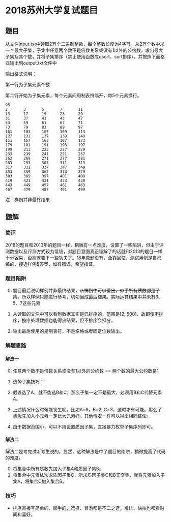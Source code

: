 # 2018苏州大学复试题目

## 题目

从文件input.txt中读取2万个二进制整数，每个整数长度为4字节。从2万个数中求一个最大子集，子集中任意两个数不是倍数关系或没有1以外的公约数。求出最大子集及其个数，并将子集排序（禁止使用函数库qsort、sort排序），并按照下面格式输出到output.txt文件中

输出格式说明：

第一行为子集元素个数

第二行开始为子集元素，每个元素间用制表符隔开，每5个元素换行。

```
95
2       3       5       7       11
13      17      19      23      29
31      37      41      43      47
53      59      61      67      71
73      79      83      89      97
101     103     107     109     113
127     131     137     139     149
151     157     163     167     173
179     181     191     193     197
199     211     223     227     229
233     239     241     251     257
263     269     271     277     281
283     293     307     311     313
317     331     337     347     349
353     359     367     373     379
383     389     397     401     409
419     421     431     433     439
443     449     457     461     463
467     479     487     491     499
```

注：样例并非最终结果

## 题解

### 简评

2018的题目和2013年的题目一样，稍微有一点难度，设置了一些陷阱，但由于评测数据以及评测方式较为低级，对题目意图真正理解了的话就和2013的题目一样十分容易，否则就要下一些功夫了。18年原题没有，全靠回忆，测试用例是自己编的，接近样例&答案，如有错误，希望指证。

### 题目陷阱

0. 题目最后说明样例并非最终结果，~~从样例中可以看出，似乎所有质数都是子集~~，所以样例只能进行参考，切勿当成最后结果。实际运算结果中并未有3、5、7这些元素


1. 从读取的文件中可以看到数据其实是已排序的，范围是[2, 500]，故即使不排序，按序处理数据也能得出结果，但不排序会扣分。
2. 输出最后使用的是制表符，不是空格或者固定位数输出。

### 解题思路

#### 解法一

0. 任意两个数不是倍数关系或没有1以外的公约数 == 两个数的最大公约数是1

1. 选择子集技巧：

  0. 假设选了A，就不能选B和C，那么子集一定不是最大，必须用B和C代替元素A。

  1. 上述情况什么时候能发生呢，比如A=6，B=2, C=3，这时才有可能。那么子集优先加入小元素一定比大元素好。其他情况一样可以得出相同结论。

2. 由于数据范围小，可以不用设置质因子集，直接暴力枚举子集序列即可。

#### 解法二

解法二是考完试听考生说的，显然，这种解法是中了题目的陷阱，稍微提高了代码的难度。

0. 将集合中所有质数先加入子集A和质因子集B。
1. 将集合中元素依次求质因子集C，所求质因子集C和B无交集，就将元素加入子集A，将集合C加入集合B。

### 技巧

- 排序直接写简单的、顺手的，选择、冒泡都是不二之选，堆排、快拍也都看时间和喜好。